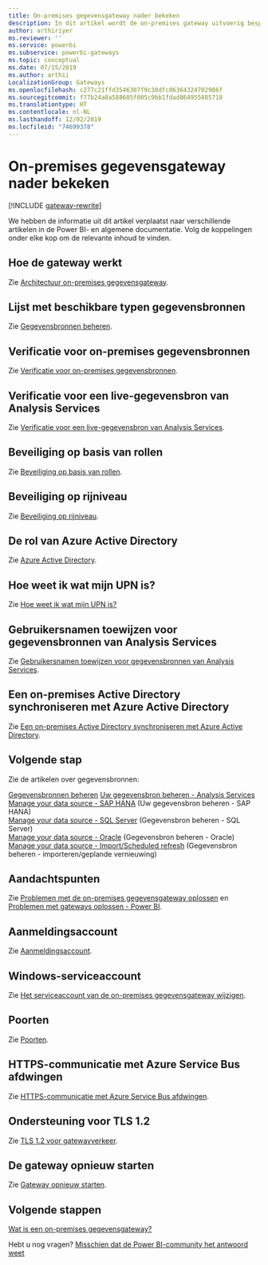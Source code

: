```yaml
---
title: On-premises gegevensgateway nader bekeken
description: In dit artikel wordt de on-premises gateway uitvoerig besproken. Er wordt gekeken hoe de service samenwerkt met Azure Active Directory en uw lokale Active Directory in combinatie met Analysis Services
author: arthiriyer
ms.reviewer: ''
ms.service: powerbi
ms.subservice: powerbi-gateways
ms.topic: conceptual
ms.date: 07/15/2019
ms.author: arthii
LocalizationGroup: Gateways
ms.openlocfilehash: c277c21ffd3546307f9c38dfc06364324702986f
ms.sourcegitcommit: f77b24a8a588605f005c9bb1fdad864955885718
ms.translationtype: HT
ms.contentlocale: nl-NL
ms.lasthandoff: 12/02/2019
ms.locfileid: "74699378"
---
```

# <a name="on-premises-data-gateway-in-depth"></a>On-premises gegevensgateway nader bekeken

[!INCLUDE [gateway-rewrite](includes/gateway-rewrite.md)]

We hebben de informatie uit dit artikel verplaatst naar verschillende artikelen in de Power BI- en algemene documentatie. Volg de koppelingen onder elke kop om de relevante inhoud te vinden.

## <a name="how-the-gateway-works"></a>Hoe de gateway werkt

Zie [Architectuur on-premises gegevensgateway](/data-integration/gateway/service-gateway-onprem-indepth).

## <a name="list-of-available-data-source-types"></a>Lijst met beschikbare typen gegevensbronnen

Zie [Gegevensbronnen beheren](service-gateway-data-sources.md).

## <a name="authentication-to-on-premises-data-sources"></a>Verificatie voor on-premises gegevensbronnen

Zie [Verificatie voor on-premises gegevensbronnen](/data-integration/gateway/service-gateway-onprem-indepth#authentication-to-on-premises-data-sources).

## <a name="authentication-to-a-live-analysis-services-data-source"></a>Verificatie voor een live-gegevensbron van Analysis Services

Zie [Verificatie voor een live-gegevensbron van Analysis Services](service-gateway-enterprise-manage-ssas.md#authentication-to-a-live-analysis-services-data-source).

## <a name="role-based-security"></a>Beveiliging op basis van rollen

Zie [Beveiliging op basis van rollen](service-gateway-enterprise-manage-ssas.md#role-based-security).

## <a name="row-level-security"></a>Beveiliging op rijniveau

Zie [Beveiliging op rijniveau](service-gateway-enterprise-manage-ssas.md#row-level-security).

## <a name="what-about-azure-active-directory"></a>De rol van Azure Active Directory

Zie [Azure Active Directory](/data-integration/gateway/service-gateway-onprem-indepth#azure-active-directory).

## <a name="how-do-i-tell-what-my-upn-is"></a>Hoe weet ik wat mijn UPN is?

Zie [Hoe weet ik wat mijn UPN is?](/data-integration/gateway/service-gateway-onprem-indepth#how-do-i-tell-what-my-upn-is)

## <a name="map-user-names-for-analysis-services-data-sources"></a>Gebruikersnamen toewijzen voor gegevensbronnen van Analysis Services

Zie [Gebruikersnamen toewijzen voor gegevensbronnen van Analysis Services](service-gateway-enterprise-manage-ssas.md#map-user-names-for-analysis-services-data-sources).

## <a name="synchronize-an-on-premises-active-directory-with-azure-active-directory"></a>Een on-premises Active Directory synchroniseren met Azure Active Directory

Zie [Een on-premises Active Directory synchroniseren met Azure Active Directory](/data-integration/gateway/service-gateway-onprem-indepth#synchronize-an-on-premises-active-directory-with-azure-active-directory).

## <a name="what-to-do-next"></a>Volgende stap

Zie de artikelen over gegevensbronnen:

[Gegevensbronnen beheren](service-gateway-data-sources.md)
[Uw gegevensbron beheren - Analysis Services](service-gateway-enterprise-manage-ssas.md)  
[Manage your data source - SAP HANA](service-gateway-enterprise-manage-sap.md) (Uw gegevensbron beheren - SAP HANA)  
[Manage your data source - SQL Server](service-gateway-enterprise-manage-sql.md) (Gegevensbron beheren - SQL Server)  
[Manage your data source - Oracle](service-gateway-onprem-manage-oracle.md) (Gegevensbron beheren - Oracle)  
[Manage your data source - Import/Scheduled refresh](service-gateway-enterprise-manage-scheduled-refresh.md) (Gegevensbron beheren - importeren/geplande vernieuwing)  

## <a name="where-things-can-go-wrong"></a>Aandachtspunten

Zie [Problemen met de on-premises gegevensgateway oplossen](/data-integration/gateway/service-gateway-tshoot) en [Problemen met gateways oplossen - Power BI](service-gateway-onprem-tshoot.md).

## <a name="sign-in-account"></a>Aanmeldingsaccount

Zie [Aanmeldingsaccount](/data-integration/gateway/service-gateway-onprem-indepth#sign-in-account).

## <a name="windows-service-account"></a>Windows-serviceaccount

Zie [Het serviceaccount van de on-premises gegevensgateway wijzigen](/data-integration/gateway/service-gateway-service-account).

## <a name="ports"></a>Poorten

Zie [Poorten](/data-integration/gateway/service-gateway-communication#ports).

## <a name="forcing-https-communication-with-azure-service-bus"></a>HTTPS-communicatie met Azure Service Bus afdwingen

Zie [HTTPS-communicatie met Azure Service Bus afdwingen](/data-integration/gateway/service-gateway-communication#force-https-communication-with-azure-service-bus).

## <a name="support-for-tls-12"></a>Ondersteuning voor TLS 1.2

Zie [TLS 1.2 voor gatewayverkeer](/data-integration/gateway/service-gateway-communication#tls-12-for-gateway-traffic).

## <a name="how-to-restart-the-gateway"></a>De gateway opnieuw starten

Zie [Gateway opnieuw starten](/data-integration/gateway/service-gateway-restart).

## <a name="next-steps"></a>Volgende stappen

[Wat is een on-premises gegevensgateway?](service-gateway-onprem.md)

Hebt u nog vragen? [Misschien dat de Power BI-community het antwoord weet](https://community.powerbi.com/)